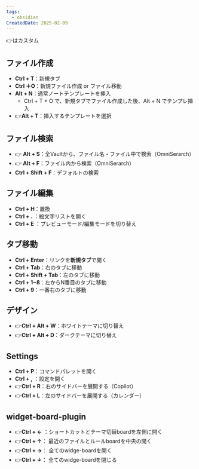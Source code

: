 ```yaml
---
tags:
  - obsidian
CreatedDate: 2025-02-09
---
```

👉はカスタム
## ファイル作成
- **Ctrl + T**：新規タブ
- **Ctrl ＋O**：新規ファイル作成 or ファイル移動
- **Alt + N**：通常ノートテンプレートを挿入
	- Ctrl + T + O で、新規タブでファイル作成した後、Alt + N でテンプレ挿入
- 👉**Alt + T**：挿入するテンプレートを選択
## ファイル検索
- 👉 **Alt + S**：全Vaultから、ファイル名・ファイル中で検索（OmniSerarch）
- 👉 **Alt + F**：ファイル内から検索（OmniSerarch）
- **Ctrl + Shift + F**：デフォルトの検索
## ファイル編集
- **Ctrl + H**：置換
- **Ctrl + .** ：絵文字リストを開く
- **Ctrl + E** ：プレビューモード/編集モードを切り替え
## タブ移動
- **Ctrl + Enter**：リンクを**新規タブ**で開く
- **Ctrl + Tab**：右のタブに移動
- **Ctrl + Shift + Tab**：左のタブに移動
- **Ctrl + 1~8**：左からN番目のタブに移動
- **Ctrl + 9**：一番右のタブに移動
## デザイン
- 👉**Ctrl + Alt + W**：ホワイトテーマに切り替え
- 👉**Ctrl + Alt + D**：ダークテーマに切り替え
## Settings
- **Ctrl + P**：コマンドパレットを開く
- **Ctrl + ,** ：設定を開く
- 👉**Ctrl + R**：右のサイドバーを展開する（Copilot）
- 👉**Ctrl + L**：左のサイドバーを展開する（カレンダー）
## widget-board-plugin
- 👉**Ctrl + ←** ：ショートカットとテーマ切替boardを左側に開く
- 👉**Ctrl + ↑**： 最近のファイルとルールboardを中央の開く
- 👉**Ctrl + →**： 全てのwidge-boardを開く
- 👉**Ctrl + ↓**： 全てのwidge-boardを閉じる








